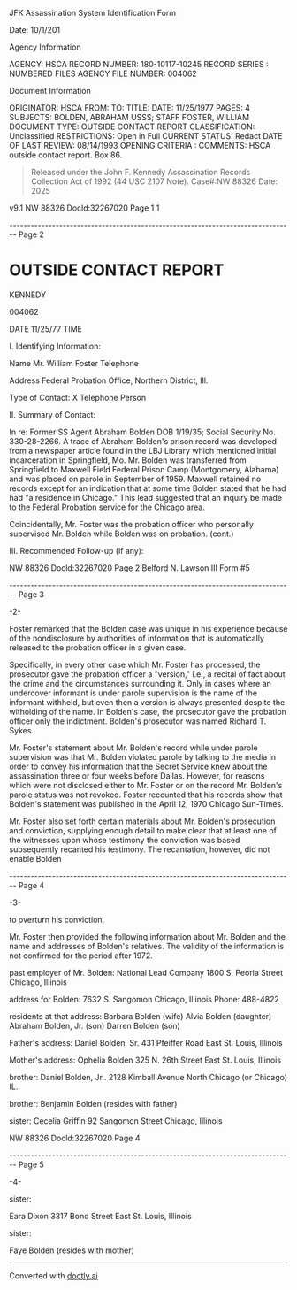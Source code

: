 JFK Assassination System
Identification Form

Date: 10/1/201

Agency Information

AGENCY: HSCA
RECORD NUMBER: 180-10117-10245
RECORD SERIES : NUMBERED FILES
AGENCY FILE NUMBER: 004062

Document Information

ORIGINATOR: HSCA
FROM:
TO:
TITLE:
DATE: 11/25/1977
PAGES: 4
SUBJECTS: BOLDEN, ABRAHAM
USSS; STAFF
FOSTER, WILLIAM
DOCUMENT TYPE: OUTSIDE CONTACT REPORT
CLASSIFICATION: Unclassified
RESTRICTIONS: Open in Full
CURRENT STATUS: Redact
DATE OF LAST REVIEW: 08/14/1993
OPENING CRITERIA :
COMMENTS: HSCA outside contact report. Box 86.



> Released under the John F. Kennedy
> Assassination Records Collection Act of
> 1992 (44 USC 2107 Note). Case#:NW
> 88326 Date: 2025

v9.1
NW 88326 Docld:32267020 Page 1
1


-------------------------------------------------------------------------------- Page 2

# OUTSIDE CONTACT REPORT

KENNEDY

004062

DATE 11/25/77 TIME

I. Identifying Information:

Name Mr. William Foster Telephone

Address Federal Probation Office, Northern District, Ill.

Type of Contact: X Telephone
Person

II. Summary of Contact:

In re: Former SS Agent Abraham Bolden DOB 1/19/35; Social Security No. 330-28-2266. A trace of Abraham Bolden's prison record was developed from a newspaper article found in the LBJ Library which mentioned initial incarceration in Springfield, Mo. Mr. Bolden was transferred from Springfield to Maxwell Field Federal Prison Camp (Montgomery, Alabama) and was placed on parole in September of 1959. Maxwell retained no records except for an indication that at some time Bolden stated that he had had "a residence in Chicago." This lead suggested that an inquiry be made to the Federal Probation service for the Chicago area.

Coincidentally, Mr. Foster was the probation officer who personally supervised Mr. Bolden while Bolden was on probation. (cont.)

III. Recommended Follow-up (if any):

NW 88326 Docld:32267020 Page 2 Belford N. Lawson III Form #5


-------------------------------------------------------------------------------- Page 3

-2-

Foster remarked that the Bolden case was unique in his experience because of the nondisclosure by authorities of information that is automatically released to the probation officer in a given case.

Specifically, in every other case which Mr. Foster has processed, the prosecutor gave the probation officer a "version," i.e., a recital of fact about the crime and the circumstances surrounding it. Only in cases where an undercover informant is under parole supervision is the name of the informant withheld, but even then a version is always presented despite the witholding of the name. In Bolden's case, the prosecutor gave the probation officer only the indictment. Bolden's prosecutor was named Richard T. Sykes.

Mr. Foster's statement about Mr. Bolden's record while under parole supervision was that Mr. Bolden violated parole by talking to the media in order to convey his information that the Secret Service knew about the assassination three or four weeks before Dallas. However, for reasons which were not disclosed either to Mr. Foster or on the record Mr. Bolden's parole status was not revoked. Foster recounted that his records show that Bolden's statement was published in the April 12, 1970 Chicago Sun-Times.

Mr. Foster also set forth certain materials about Mr. Bolden's prosecution and conviction, supplying enough detail to make clear that at least one of the witnesses upon whose testimony the conviction was based subsequently recanted his testimony. The recantation, however, did not enable Bolden


-------------------------------------------------------------------------------- Page 4

-3-

to overturn his conviction.

Mr. Foster then provided the following information about Mr. Bolden and the name and addresses of Bolden's relatives. The validity of the information is not confirmed for the period after 1972.

past employer of Mr. Bolden:
National Lead Company
1800 S. Peoria Street
Chicago, Illinois

address for Bolden:
7632 S. Sangomon
Chicago, Illinois
Phone: 488-4822

residents at that address:
Barbara Bolden (wife)
Alvia Bolden (daughter)
Abraham Bolden, Jr. (son)
Darren Bolden (son)

Father's address:
Daniel Bolden, Sr.
431 Pfeiffer Road
East St. Louis, Illinois

Mother's address:
Ophelia Bolden
325 Ν. 26th Street
East St. Louis, Illinois

brother:
Daniel Bolden, Jr..
2128 Kimball Avenue
North Chicago (or Chicago) IL.

brother:
Benjamin Bolden
(resides with father)

sister:
Cecelia Griffin
92 Sangomon Street
Chicago, Illinois

NW 88326 Docld:32267020 Page 4


-------------------------------------------------------------------------------- Page 5

-4-

sister:

Eara Dixon
3317 Bond Street
East St. Louis, Illinois

sister:

Faye Bolden
(resides with mother)


---
Converted with [doctly.ai](https://doctly.ai)